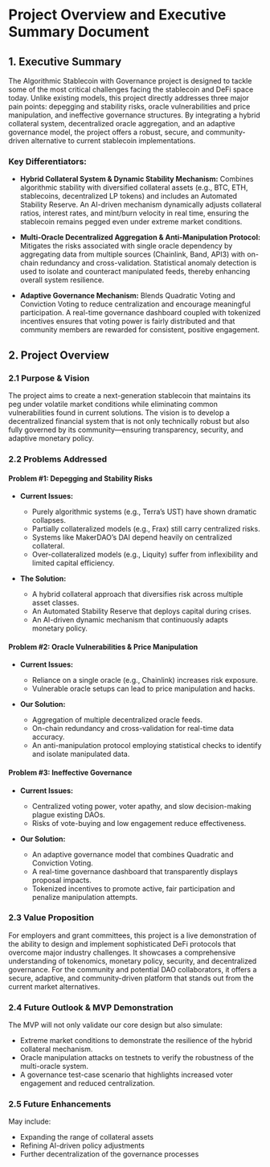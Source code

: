 # Project Overview and Executive Summary Document

## 1. Executive Summary

The Algorithmic Stablecoin with Governance project is designed to tackle some of the most critical challenges facing the stablecoin and DeFi space today. Unlike existing models, this project directly addresses three major pain points: depegging and stability risks, oracle vulnerabilities and price manipulation, and ineffective governance structures. By integrating a hybrid collateral system, decentralized oracle aggregation, and an adaptive governance model, the project offers a robust, secure, and community-driven alternative to current stablecoin implementations.

### Key Differentiators:

- **Hybrid Collateral System & Dynamic Stability Mechanism:**
  Combines algorithmic stability with diversified collateral assets (e.g., BTC, ETH, stablecoins, decentralized LP tokens) and includes an Automated Stability Reserve. An AI-driven mechanism dynamically adjusts collateral ratios, interest rates, and mint/burn velocity in real time, ensuring the stablecoin remains pegged even under extreme market conditions.

- **Multi-Oracle Decentralized Aggregation & Anti-Manipulation Protocol:**
  Mitigates the risks associated with single oracle dependency by aggregating data from multiple sources (Chainlink, Band, API3) with on-chain redundancy and cross-validation. Statistical anomaly detection is used to isolate and counteract manipulated feeds, thereby enhancing overall system resilience.

- **Adaptive Governance Mechanism:**
  Blends Quadratic Voting and Conviction Voting to reduce centralization and encourage meaningful participation. A real-time governance dashboard coupled with tokenized incentives ensures that voting power is fairly distributed and that community members are rewarded for consistent, positive engagement.

## 2. Project Overview

### 2.1 Purpose & Vision

The project aims to create a next-generation stablecoin that maintains its peg under volatile market conditions while eliminating common vulnerabilities found in current solutions. The vision is to develop a decentralized financial system that is not only technically robust but also fully governed by its community—ensuring transparency, security, and adaptive monetary policy.

### 2.2 Problems Addressed

#### Problem #1: Depegging and Stability Risks

- **Current Issues:**

  - Purely algorithmic systems (e.g., Terra’s UST) have shown dramatic collapses.
  - Partially collateralized models (e.g., Frax) still carry centralized risks.
  - Systems like MakerDAO’s DAI depend heavily on centralized collateral.
  - Over-collateralized models (e.g., Liquity) suffer from inflexibility and limited capital efficiency.

- **The Solution:**
  - A hybrid collateral approach that diversifies risk across multiple asset classes.
  - An Automated Stability Reserve that deploys capital during crises.
  - An AI-driven dynamic mechanism that continuously adapts monetary policy.

#### Problem #2: Oracle Vulnerabilities & Price Manipulation

- **Current Issues:**

  - Reliance on a single oracle (e.g., Chainlink) increases risk exposure.
  - Vulnerable oracle setups can lead to price manipulation and hacks.

- **Our Solution:**
  - Aggregation of multiple decentralized oracle feeds.
  - On-chain redundancy and cross-validation for real-time data accuracy.
  - An anti-manipulation protocol employing statistical checks to identify and isolate manipulated data.

#### Problem #3: Ineffective Governance

- **Current Issues:**

  - Centralized voting power, voter apathy, and slow decision-making plague existing DAOs.
  - Risks of vote-buying and low engagement reduce effectiveness.

- **Our Solution:**
  - An adaptive governance model that combines Quadratic and Conviction Voting.
  - A real-time governance dashboard that transparently displays proposal impacts.
  - Tokenized incentives to promote active, fair participation and penalize manipulation attempts.

### 2.3 Value Proposition

For employers and grant committees, this project is a live demonstration of the ability to design and implement sophisticated DeFi protocols that overcome major industry challenges. It showcases a comprehensive understanding of tokenomics, monetary policy, security, and decentralized governance. For the community and potential DAO collaborators, it offers a secure, adaptive, and community-driven platform that stands out from the current market alternatives.

### 2.4 Future Outlook & MVP Demonstration

The MVP will not only validate our core design but also simulate:

- Extreme market conditions to demonstrate the resilience of the hybrid collateral mechanism.
- Oracle manipulation attacks on testnets to verify the robustness of the multi-oracle system.
- A governance test-case scenario that highlights increased voter engagement and reduced centralization.

### 2.5 Future Enhancements

May include:

- Expanding the range of collateral assets
- Refining AI-driven policy adjustments
- Further decentralization of the governance processes

